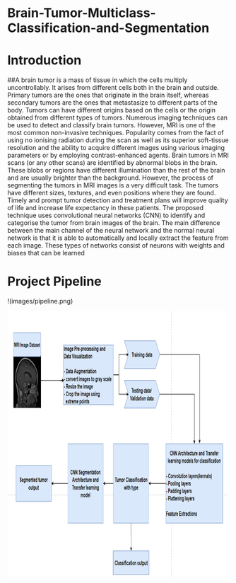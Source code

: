 # Brain-Tumor-Multiclass-Classification-and-Segmentation


# Introduction
##A brain tumor is a mass of tissue in which the cells multiply uncontrollably. It arises from different cells both in the brain and outside. Primary tumors are the ones that originate in the brain itself, whereas secondary tumors are the ones that metastasize to different parts of the body. Tumors can have different origins based on the cells or the origin obtained from different types of tumors. Numerous imaging techniques can be used to detect and classify brain tumors. However, MRI is one of the most common non-invasive techniques. Popularity comes from the fact of using no ionising radiation during the scan as well as its superior soft-tissue resolution and the ability to acquire different images using various imaging parameters or by employing contrast-enhanced agents. Brain tumors in MRI scans (or any other scans) are identified by abnormal blobs in the brain. These blobs or regions have different illumination than the rest of the brain and are usually brighter than the background. However, the process of segmenting the tumors in MRI images is a very difficult task. The tumors have different sizes, textures, and even positions where they are found. Timely and prompt tumor detection and treatment plans will improve quality of life and increase life expectancy in these patients. The proposed technique uses convolutional neural networks (CNN) to identify and categorise the tumor from brain images of the brain. The main difference between the main channel of the neural network and the normal neural network is that it is able to automatically and locally extract the feature from each image. These types of networks consist of neurons with weights and biases that can be learned

# Project Pipeline
!(images/pipeline.png)

<img src="images/pipeline.png" alt="Project Pipeline" width="500" height="600">



